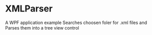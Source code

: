 XMLParser
=========
A WPF application example
Searches choosen foler for .xml files and Parses them into a tree view control
